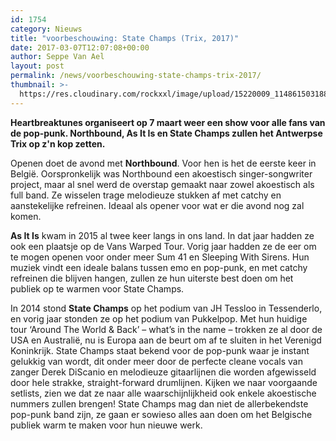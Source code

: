 ```yaml
---
id: 1754
category: Nieuws
title: "voorbeschouwing: State Champs (Trix, 2017)"
date: 2017-03-07T12:07:08+00:00
author: Seppe Van Ael
layout: post
permalink: /news/voorbeschouwing-state-champs-trix-2017/
thumbnail: >-
  https://res.cloudinary.com/rockxxl/image/upload/15220009_1148615031886323_6227064647380899619_n.jpg
---
```

**Heartbreaktunes organiseert op 7 maart weer een show voor alle fans van de pop-punk. Northbound, As It Is en State Champs zullen het Antwerpse Trix op z'n kop zetten.**

Openen doet de avond met **Northbound**. Voor hen is het de eerste keer in België. Oorspronkelijk was Northbound een akoestisch singer-songwriter project, maar al snel werd de overstap gemaakt naar zowel akoestisch als full band. Ze wisselen trage melodieuze stukken af met catchy en aanstekelijke refreinen. Ideaal als opener voor wat er die avond nog zal komen.



**As It Is** kwam in 2015 al twee keer langs in ons land. In dat jaar hadden ze ook een plaatsje op de Vans Warped Tour. Vorig jaar hadden ze de eer om te mogen openen voor onder meer Sum 41 en Sleeping With Sirens. Hun muziek vindt een ideale balans tussen emo en pop-punk, en met catchy refreinen die blijven hangen, zullen ze hun uiterste best doen om het publiek op te warmen voor State Champs.



In 2014 stond **State Champs** op het podium van JH Tessloo in Tessenderlo, en vorig jaar stonden ze op het podium van Pukkelpop. Met hun huidige tour ‘Around The World & Back’ – what’s in the name – trokken ze al door de USA en Australië, nu is Europa aan de beurt om af te sluiten in het Verenigd Koninkrijk. State Champs staat bekend voor de pop-punk waar je instant gelukkig van wordt, dit onder meer door de perfecte cleane vocals van zanger Derek DiScanio en melodieuze gitaarlijnen die worden afgewisseld door hele strakke, straight-forward drumlijnen. Kijken we naar voorgaande setlists, zien we dat ze naar alle waarschijnlijkheid ook enkele akoestische nummers zullen brengen! State Champs mag dan niet de allerbekendste pop-punk band zijn, ze gaan er sowieso alles aan doen om het Belgische publiek warm te maken voor hun nieuwe werk.
